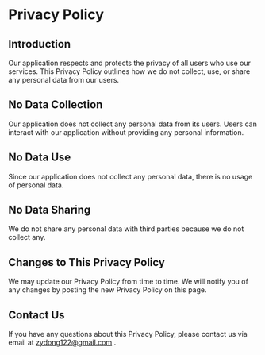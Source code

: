 # Privacy Policy

## Introduction
Our application respects and protects the privacy of all users who use our services. This Privacy Policy outlines how we do not collect, use, or share any personal data from our users.

## No Data Collection
Our application does not collect any personal data from its users. Users can interact with our application without providing any personal information.

## No Data Use
Since our application does not collect any personal data, there is no usage of personal data.

## No Data Sharing
We do not share any personal data with third parties because we do not collect any.

## Changes to This Privacy Policy
We may update our Privacy Policy from time to time. We will notify you of any changes by posting the new Privacy Policy on this page.

## Contact Us
If you have any questions about this Privacy Policy, please contact us via email at zydong122@gmail.com .
